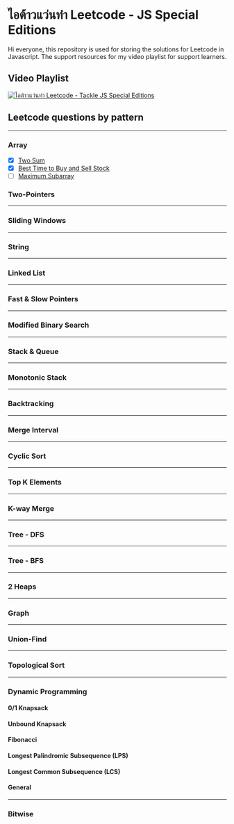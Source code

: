 # ไอต้าวแว่นทำ Leetcode - JS Special Editions

Hi everyone, this repository is used for storing the solutions for Leetcode in Javascript. The support resources for my video playlist for support learners.

## Video Playlist
[![ไอต้าวแว่นทำ Leetcode - Tackle JS Special Editions](https://img.youtube.com/vi/pzRrWF7ko_I/0.jpg)](https://youtube.com/playlist?list=PLm3A9eDaMzukbLKitQWP_ydRmnQj8jpd9)



## Leetcode questions by pattern

---

### Array

- [x] [Two Sum](https://leetcode.com/problems/two-sum/)
- [x] [Best Time to Buy and Sell Stock](https://leetcode.com/problems/best-time-to-buy-and-sell-stock/)
- [ ] [Maximum Subarray](https://leetcode.com/problems/maximum-subarray/)

### Two-Pointers

---

### Sliding Windows

---

### String

---

### Linked List

---

### Fast & Slow Pointers

---

### Modified Binary Search

---

### Stack & Queue

---

### Monotonic Stack

---

### Backtracking

---

### Merge Interval

---

### Cyclic Sort

---

### Top K Elements

---

### K-way Merge

---

### Tree - DFS

---

### Tree - BFS

---

### 2 Heaps

---

### Graph

---

### Union-Find

---

### Topological Sort

---

### Dynamic Programming

#### 0/1 Knapsack

#### Unbound Knapsack

#### Fibonacci

#### Longest Palindromic Subsequence (LPS)

#### Longest Common Subsequence (LCS)

#### General

---

### Bitwise
